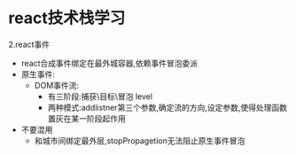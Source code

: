 # react技术栈学习
2.react事件
- react合成事件绑定在最外城容器,依赖事件冒泡委派
- 原生事件:
	- DOM事件流:
		- 有三阶段:捕获\目标\冒泡 level
		- 两种模式:addlistner第三个参数,确定流的方向,设定参数,使得处理函数置灰在某一阶段起作用
- 不要混用
	- 和城市间绑定最外层,stopPropagetion无法阻止原生事件冒泡
